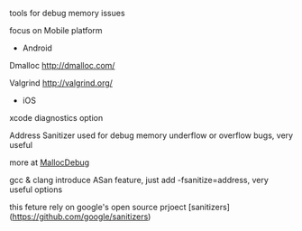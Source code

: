 
tools for debug memory issues

focus on Mobile platform

- Android

Dmalloc  http://dmalloc.com/

Valgrind http://valgrind.org/
    

- iOS

xcode diagnostics option  

Address Sanitizer used for debug memory underflow or overflow bugs, very useful

more at [MallocDebug](https://developer.apple.com/library/content/documentation/Performance/Conceptual/ManagingMemory/Articles/MallocDebug.html#//apple_ref/doc/uid/20001884-CJBJFIDD)


gcc & clang introduce ASan feature, just add -fsanitize=address, very useful options

this feture rely on google's open source prjoect  [sanitizers] (https://github.com/google/sanitizers)



    












